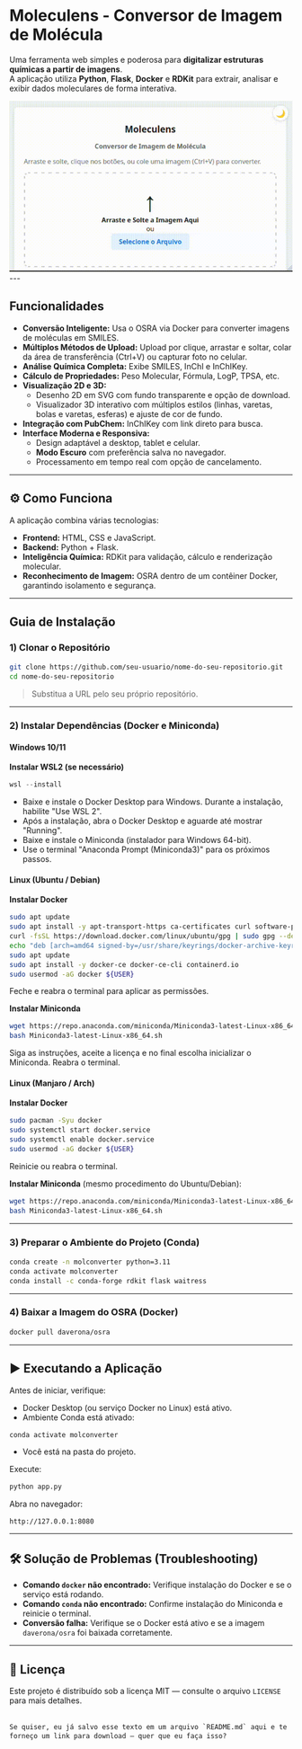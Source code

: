 # Moleculens - Conversor de Imagem de Molécula

Uma ferramenta web simples e poderosa para **digitalizar estruturas químicas a partir de imagens**.  
A aplicação utiliza **Python**, **Flask**, **Docker** e **RDKit** para extrair, analisar e exibir dados moleculares de forma interativa.

![Demonstração da Aplicação](assets/moleculens.gif)---

##  Funcionalidades

- **Conversão Inteligente:** Usa o OSRA via Docker para converter imagens de moléculas em SMILES.  
- **Múltiplos Métodos de Upload:** Upload por clique, arrastar e soltar, colar da área de transferência (Ctrl+V) ou capturar foto no celular.  
- **Análise Química Completa:** Exibe SMILES, InChI e InChIKey.  
- **Cálculo de Propriedades:** Peso Molecular, Fórmula, LogP, TPSA, etc.  
- **Visualização 2D e 3D:**
  - Desenho 2D em SVG com fundo transparente e opção de download.
  - Visualizador 3D interativo com múltiplos estilos (linhas, varetas, bolas e varetas, esferas) e ajuste de cor de fundo.
- **Integração com PubChem:** InChIKey com link direto para busca.  
- **Interface Moderna e Responsiva:**
  - Design adaptável a desktop, tablet e celular.
  - **Modo Escuro** com preferência salva no navegador.
  - Processamento em tempo real com opção de cancelamento.

---

## ⚙️ Como Funciona

A aplicação combina várias tecnologias:

- **Frontend:** HTML, CSS e JavaScript.
- **Backend:** Python + Flask.
- **Inteligência Química:** RDKit para validação, cálculo e renderização molecular.
- **Reconhecimento de Imagem:** OSRA dentro de um contêiner Docker, garantindo isolamento e segurança.

---

##  Guia de Instalação

### 1) Clonar o Repositório

```bash
git clone https://github.com/seu-usuario/nome-do-seu-repositorio.git
cd nome-do-seu-repositorio
```

> Substitua a URL pelo seu próprio repositório.

---

### 2) Instalar Dependências (Docker e Miniconda)

#### Windows 10/11

**Instalar WSL2 (se necessário)**
```powershell
wsl --install
```

- Baixe e instale o Docker Desktop para Windows. Durante a instalação, habilite "Use WSL 2".  
- Após a instalação, abra o Docker Desktop e aguarde até mostrar "Running".
- Baixe e instale o Miniconda (instalador para Windows 64-bit).  
- Use o terminal "Anaconda Prompt (Miniconda3)" para os próximos passos.

#### Linux (Ubuntu / Debian)

**Instalar Docker**
```bash
sudo apt update
sudo apt install -y apt-transport-https ca-certificates curl software-properties-common
curl -fsSL https://download.docker.com/linux/ubuntu/gpg | sudo gpg --dearmor -o /usr/share/keyrings/docker-archive-keyring.gpg
echo "deb [arch=amd64 signed-by=/usr/share/keyrings/docker-archive-keyring.gpg] https://download.docker.com/linux/ubuntu $(lsb_release -cs) stable" | sudo tee /etc/apt/sources.list.d/docker.list > /dev/null
sudo apt update
sudo apt install -y docker-ce docker-ce-cli containerd.io
sudo usermod -aG docker ${USER}
```
Feche e reabra o terminal para aplicar as permissões.

**Instalar Miniconda**
```bash
wget https://repo.anaconda.com/miniconda/Miniconda3-latest-Linux-x86_64.sh
bash Miniconda3-latest-Linux-x86_64.sh
```
Siga as instruções, aceite a licença e no final escolha inicializar o Miniconda. Reabra o terminal.

#### Linux (Manjaro / Arch)

**Instalar Docker**
```bash
sudo pacman -Syu docker
sudo systemctl start docker.service
sudo systemctl enable docker.service
sudo usermod -aG docker ${USER}
```
Reinicie ou reabra o terminal.

**Instalar Miniconda** (mesmo procedimento do Ubuntu/Debian):
```bash
wget https://repo.anaconda.com/miniconda/Miniconda3-latest-Linux-x86_64.sh
bash Miniconda3-latest-Linux-x86_64.sh
```

---

### 3) Preparar o Ambiente do Projeto (Conda)

```bash
conda create -n molconverter python=3.11
conda activate molconverter
conda install -c conda-forge rdkit flask waitress
```

---

### 4) Baixar a Imagem do OSRA (Docker)

```bash
docker pull daverona/osra
```

---

## ▶️ Executando a Aplicação

Antes de iniciar, verifique:
- Docker Desktop (ou serviço Docker no Linux) está ativo.
- Ambiente Conda está ativado:
```bash
conda activate molconverter
```
- Você está na pasta do projeto.

Execute:
```bash
python app.py
```

Abra no navegador:
```
http://127.0.0.1:8080
```

---

## 🛠 Solução de Problemas (Troubleshooting)

- **Comando `docker` não encontrado:** Verifique instalação do Docker e se o serviço está rodando.
- **Comando `conda` não encontrado:** Confirme instalação do Miniconda e reinicie o terminal.
- **Conversão falha:** Verifique se o Docker está ativo e se a imagem `daverona/osra` foi baixada corretamente.

---

## 📜 Licença

Este projeto é distribuído sob a licença MIT — consulte o arquivo `LICENSE` para mais detalhes.
```

Se quiser, eu já salvo esse texto em um arquivo `README.md` aqui e te forneço um link para download — quer que eu faça isso?